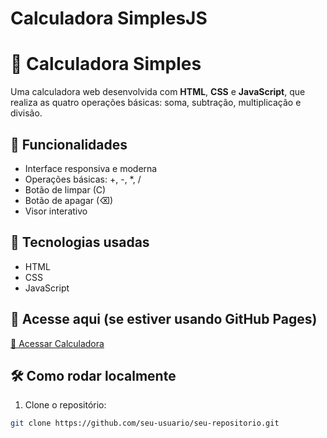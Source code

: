 # Calculadora SimplesJS


# 🧮 Calculadora Simples

Uma calculadora web desenvolvida com **HTML**, **CSS** e **JavaScript**, que realiza as quatro operações básicas: soma, subtração, multiplicação e divisão.

## 🚀 Funcionalidades
- Interface responsiva e moderna
- Operações básicas: +, -, *, /
- Botão de limpar (C)
- Botão de apagar (⌫)
- Visor interativo

## 🎯 Tecnologias usadas
- HTML
- CSS
- JavaScript

## 🔗 Acesse aqui (se estiver usando GitHub Pages)
[🔗 Acessar Calculadora](https://seu-usuario.github.io/seu-repositorio)

## 🛠️ Como rodar localmente
1. Clone o repositório:
```bash
git clone https://github.com/seu-usuario/seu-repositorio.git
